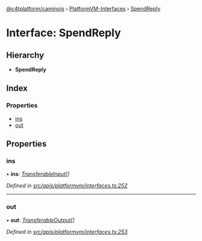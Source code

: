 [@c4tplatform/caminojs](../api.md) › [PlatformVM-Interfaces](../modules/platformvm_interfaces.md) › [SpendReply](platformvm_interfaces.spendreply.md)

# Interface: SpendReply

## Hierarchy

* **SpendReply**

## Index

### Properties

* [ins](platformvm_interfaces.spendreply.md#ins)
* [out](platformvm_interfaces.spendreply.md#out)

## Properties

###  ins

• **ins**: *[TransferableInput](../classes/api_platformvm_inputs.transferableinput.md)[]*

*Defined in [src/apis/platformvm/interfaces.ts:252](https://github.com/chain4travel/caminojs/blob/8077d740/src/apis/platformvm/interfaces.ts#L252)*

___

###  out

• **out**: *[TransferableOutput](../classes/api_platformvm_outputs.transferableoutput.md)[]*

*Defined in [src/apis/platformvm/interfaces.ts:253](https://github.com/chain4travel/caminojs/blob/8077d740/src/apis/platformvm/interfaces.ts#L253)*
